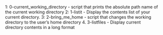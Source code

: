 1: 0-current_working_directory - script that prints the absolute path name of the current working directory
2: 1-listit - Display the contents list of your current directory.
3: 2-bring_me_home - script that changes the working directory to the user’s home directory
4. 3-listfiles - Display current directory contents in a long format
